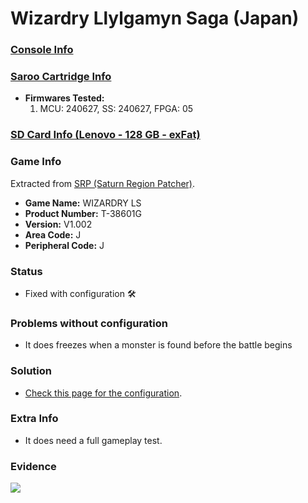 # Wizardry Llylgamyn Saga (Japan)

### [Console Info](../../../../../Info/Consoles/VA13/README.md)

### [Saroo Cartridge Info](../../../../../Info/Cartridges/RetroGameParadiseStore/1.32F/README.md)

- <b>Firmwares Tested:</b>
  1. MCU: 240627, SS: 240627, FPGA: 05

### [SD Card Info (Lenovo - 128 GB - exFat)](../../../../../Info/SdCards/Lenovo/128GB/exfat/README.md)

### Game Info

Extracted from [SRP (Saturn Region Patcher)](https://segaxtreme.net/resources/saturn-region-patcher.81/download).

- <b>Game Name:</b> WIZARDRY LS
- <b>Product Number:</b> T-38601G
- <b>Version:</b> V1.002
- <b>Area Code:</b> J
- <b>Peripheral Code:</b> J

### Status

- Fixed with configuration :hammer_and_wrench:

### Problems without configuration

- It does freezes when a monster is found before the battle begins

### Solution

- [Check this page for the configuration](https://github.com/williamdsw/saroo-configuration-list/blob/master/Regions/Retails/Japan/T-38601G/README.md).

### Extra Info

- It does need a full gameplay test.

### Evidence

[![](https://img.youtube.com/vi/fo9_jg3HVL8/0.jpg)](https://www.youtube.com/watch?v=fo9_jg3HVL8)

